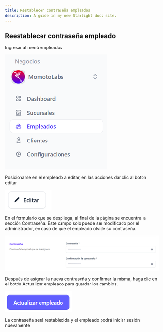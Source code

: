 ```yaml
---
title: Restablecer contraseña empleados
description: A guide in my new Starlight docs site.
---
```


## Reestablecer contraseña empleado ##

Ingresar al menú empleados


![Página de registro](../../../assets/empleados.png)

Posicionarse en el empleado a editar, en las acciones dar clic al botón editar 


![Página de registro](../../../assets/editar.png)

En el formulario que se despliega, al final de la página se encuentra la sección Contraseña. Este campo solo puede ser modificado por el administrador, en caso de que el empleado olvide su contraseña.

![Página de registro](../../../assets/contra.png)

Después de asignar la nueva contraseña y confirmar la misma, haga clic en el botón Actualizar empleado para guardar los cambios.


![Página de registro](../../../assets/actualizar-empleado.png)


La contraseña será restablecida y el empleado podrá iniciar sesión nuevamente

